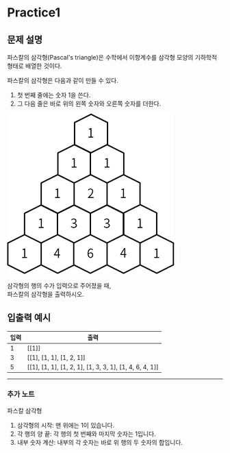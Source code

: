 Practice1
===

문제 설명
---
파스칼의 삼각형(Pascal's triangle)은 수학에서 이항계수를 삼각형 모양의 기하학적 형태로 배열한 것이다.

파스칼의 삼각형은 다음과 같이 만들 수 있다.

1. 첫 번째 줄에는 숫자 1을 쓴다.
2. 그 다음 줄은 바로 위의 왼쪽 숫자와 오른쪽 숫자를 더한다.

![img.png](../../../imgs/img.png)

삼각형의 행의 수가 입력으로 주어졌을 때,  
파스칼의 삼각형을 출력하시오.


입출력 예시
---

|입력|출력|
|---|---|
|1|[[1]]|
|3|[[1], [1, 1], [1, 2, 1]]|
|5|[[1], [1, 1], [1, 2, 1], [1, 3, 3, 1], [1, 4, 6, 4, 1]]|



---
### 추가 노트

파스칼 삼각형
1. 삼각형의 시작: 맨 위에는 1이 있습니다.
2. 각 행의 양 끝: 각 행의 첫 번째와 마지막 숫자는 1입니다.
3. 내부 숫자 계산: 내부의 각 숫자는 바로 위 행의 두 숫자의 합입니다.

